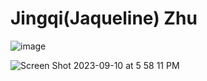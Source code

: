 # Jingqi(Jaqueline) Zhu


![image](https://github.com/jacqueline418/ECE444-F2023-Assignment1/assets/84695599/dc70112c-a900-48f9-aa67-508a2f2d882a)

![Screen Shot 2023-09-10 at 5 58 11 PM](https://github.com/jacqueline418/ECE444-F2023-Assignment1/assets/84695599/d680263d-064f-4add-81da-02c43375ac44)
